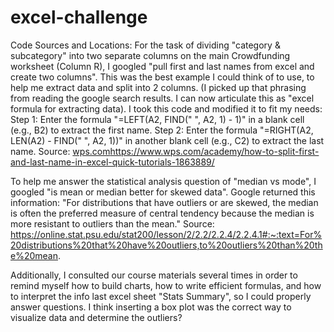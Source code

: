 # excel-challenge

Code Sources and Locations:
For the task of dividing "category & subcategory" into two separate columns on the main Crowdfunding worksheet (Column R), I googled "pull first and last names from excel and create two columns". This was the best example I could think of to use, to help me extract data and split into 2 columns. (I picked up that phrasing from reading the google search results. I can now articulate this as "excel formula for extracting data). I took this code and modified it to fit my needs:
Step 1: Enter the formula "=LEFT(A2, FIND(" ", A2, 1) - 1)" in a blank cell (e.g., B2) to extract the first name. Step 2: Enter the formula "=RIGHT(A2, LEN(A2) - FIND(" ", A2, 1))" in another blank cell (e.g., C2) to extract the last name.
Source: [wps.com](https://www.wps.com/academy/how-to-split-first-and-last-name-in-excel-quick-tutorials-1863889/)https://www.wps.com/academy/how-to-split-first-and-last-name-in-excel-quick-tutorials-1863889/

To help me answer the statistical analysis question of "median vs mode", I googled "is mean or median better for skewed data". Google returned this information:
"For distributions that have outliers or are skewed, the median is often the preferred measure of central tendency because the median is more resistant to outliers than the mean."
Source: https://online.stat.psu.edu/stat200/lesson/2/2.2/2.2.4/2.2.4.1#:~:text=For%20distributions%20that%20have%20outliers,to%20outliers%20than%20the%20mean.

Additionally, I consulted our course materials several times in order to remind myself how to build charts, how to write efficient formulas, and how to interpret the info last excel sheet "Stats Summary", so I could properly answer questions. I think inserting a box plot was the correct way to visualize data and determine the outliers?
